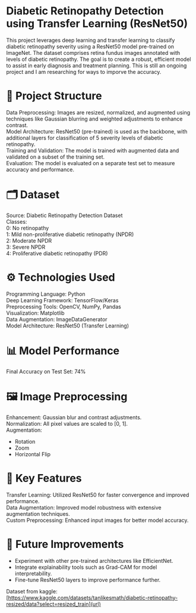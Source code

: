 # Diabetic Retinopathy Detection using Transfer Learning (ResNet50)
This project leverages deep learning and transfer learning to classify diabetic retinopathy severity using a ResNet50 model pre-trained on ImageNet. The dataset comprises retina fundus images annotated with levels of diabetic retinopathy. The goal is to create a robust, efficient model to assist in early diagnosis and treatment planning. This is still an ongoing project and I am researching for ways to imporve the accuracy.

# 📂 Project Structure
Data Preprocessing: Images are resized, normalized, and augmented using techniques like Gaussian blurring and weighted adjustments to enhance contrast.<br>
Model Architecture: ResNet50 (pre-trained) is used as the backbone, with additional layers for classification of 5 severity levels of diabetic retinopathy.<br>
Training and Validation: The model is trained with augmented data and validated on a subset of the training set.<br>
Evaluation: The model is evaluated on a separate test set to measure accuracy and performance.<br>

# 🗂 Dataset
Source: Diabetic Retinopathy Detection Dataset<br>
Classes:<br>
0: No retinopathy<br>
1: Mild non-proliferative diabetic retinopathy (NPDR)<br>
2: Moderate NPDR<br>
3: Severe NPDR<br>
4: Proliferative diabetic retinopathy (PDR)<br>

# ⚙️ Technologies Used
Programming Language: Python<br>
Deep Learning Framework: TensorFlow/Keras<br>
Preprocessing Tools: OpenCV, NumPy, Pandas<br>
Visualization: Matplotlib<br>
Data Augmentation: ImageDataGenerator<br>
Model Architecture: ResNet50 (Transfer Learning)

# 📊 Model Performance
Final Accuracy on Test Set: 74%

# 🖼 Image Preprocessing
Enhancement: Gaussian blur and contrast adjustments.<br>
Normalization: All pixel values are scaled to [0, 1].<br>
Augmentation:
- Rotation
- Zoom
- Horizontal Flip

# 🔧 Key Features
Transfer Learning: Utilized ResNet50 for faster convergence and improved performance.<br>
Data Augmentation: Improved model robustness with extensive augmentation techniques.<br>
Custom Preprocessing: Enhanced input images for better model accuracy.<br>

# 🔬 Future Improvements
- Experiment with other pre-trained architectures like EfficientNet.
- Integrate explainability tools such as Grad-CAM for model interpretability.
- Fine-tune ResNet50 layers to improve performance further.

Dataset from kaggle: [https://www.kaggle.com/datasets/tanlikesmath/diabetic-retinopathy-resized/data?select=resized_train](url)
